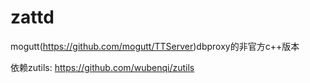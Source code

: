 zattd
=====
mogutt(https://github.com/mogutt/TTServer)dbproxy的非官方c++版本

依赖zutils: https://github.com/wubenqi/zutils

